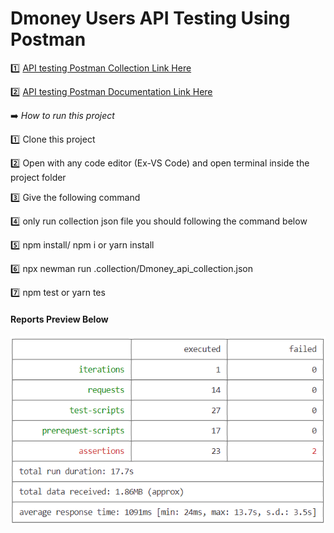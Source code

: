 # Dmoney Users API Testing Using Postman


:one: [API testing Postman Collection Link Here](https://www.getpostman.com/collections/f5f37ae4c1ed78b0b710)

:two: [API testing Postman Documentation Link Here](https://documenter.getpostman.com/view/15963227/2s83zdxSAp)

➡️ *How to run this project*

:one: Clone this project

:two: Open with any code editor (Ex-VS Code) and open terminal inside the project folder

:three: Give the following command

:four: only run collection json file you should following the command below

:five: npm install/ npm i or yarn install

:six: npx newman run .collection/Dmoney_api_collection.json

:seven: npm test or yarn tes
#### **Reports Preview Below**
<img width="600" alt="report" src="https://github.com/Tonmoy61/Dmoney-Users-API-Testing-Using-Postman/blob/main/collection/report.png">
